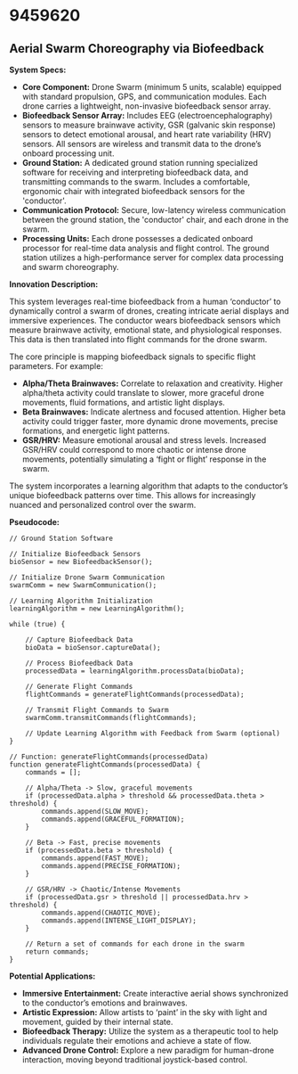 # 9459620

## Aerial Swarm Choreography via Biofeedback

**System Specs:**

*   **Core Component:** Drone Swarm (minimum 5 units, scalable) equipped with standard propulsion, GPS, and communication modules. Each drone carries a lightweight, non-invasive biofeedback sensor array.
*   **Biofeedback Sensor Array:** Includes EEG (electroencephalography) sensors to measure brainwave activity, GSR (galvanic skin response) sensors to detect emotional arousal, and heart rate variability (HRV) sensors. All sensors are wireless and transmit data to the drone’s onboard processing unit.
*   **Ground Station:** A dedicated ground station running specialized software for receiving and interpreting biofeedback data, and transmitting commands to the swarm. Includes a comfortable, ergonomic chair with integrated biofeedback sensors for the 'conductor'.
*   **Communication Protocol:** Secure, low-latency wireless communication between the ground station, the 'conductor' chair, and each drone in the swarm.
*   **Processing Units:** Each drone possesses a dedicated onboard processor for real-time data analysis and flight control. The ground station utilizes a high-performance server for complex data processing and swarm choreography.

**Innovation Description:**

This system leverages real-time biofeedback from a human ‘conductor’ to dynamically control a swarm of drones, creating intricate aerial displays and immersive experiences. The conductor wears biofeedback sensors which measure brainwave activity, emotional state, and physiological responses.  This data is then translated into flight commands for the drone swarm.

The core principle is mapping biofeedback signals to specific flight parameters. For example:

*   **Alpha/Theta Brainwaves:** Correlate to relaxation and creativity. Higher alpha/theta activity could translate to slower, more graceful drone movements, fluid formations, and artistic light displays.
*   **Beta Brainwaves:** Indicate alertness and focused attention.  Higher beta activity could trigger faster, more dynamic drone movements, precise formations, and energetic light patterns.
*   **GSR/HRV:** Measure emotional arousal and stress levels. Increased GSR/HRV could correspond to more chaotic or intense drone movements, potentially simulating a ‘fight or flight’ response in the swarm.

The system incorporates a learning algorithm that adapts to the conductor’s unique biofeedback patterns over time. This allows for increasingly nuanced and personalized control over the swarm.

**Pseudocode:**

```
// Ground Station Software

// Initialize Biofeedback Sensors
bioSensor = new BiofeedbackSensor();

// Initialize Drone Swarm Communication
swarmComm = new SwarmCommunication();

// Learning Algorithm Initialization
learningAlgorithm = new LearningAlgorithm();

while (true) {

    // Capture Biofeedback Data
    bioData = bioSensor.captureData();

    // Process Biofeedback Data
    processedData = learningAlgorithm.processData(bioData);

    // Generate Flight Commands
    flightCommands = generateFlightCommands(processedData);

    // Transmit Flight Commands to Swarm
    swarmComm.transmitCommands(flightCommands);

    // Update Learning Algorithm with Feedback from Swarm (optional)
}

// Function: generateFlightCommands(processedData)
function generateFlightCommands(processedData) {
    commands = [];

    // Alpha/Theta -> Slow, graceful movements
    if (processedData.alpha > threshold && processedData.theta > threshold) {
        commands.append(SLOW_MOVE);
        commands.append(GRACEFUL_FORMATION);
    }

    // Beta -> Fast, precise movements
    if (processedData.beta > threshold) {
        commands.append(FAST_MOVE);
        commands.append(PRECISE_FORMATION);
    }

    // GSR/HRV -> Chaotic/Intense Movements
    if (processedData.gsr > threshold || processedData.hrv > threshold) {
        commands.append(CHAOTIC_MOVE);
        commands.append(INTENSE_LIGHT_DISPLAY);
    }

    // Return a set of commands for each drone in the swarm
    return commands;
}
```

**Potential Applications:**

*   **Immersive Entertainment:**  Create interactive aerial shows synchronized to the conductor’s emotions and brainwaves.
*   **Artistic Expression:**  Allow artists to ‘paint’ in the sky with light and movement, guided by their internal state.
*   **Biofeedback Therapy:**  Utilize the system as a therapeutic tool to help individuals regulate their emotions and achieve a state of flow.
*   **Advanced Drone Control:** Explore a new paradigm for human-drone interaction, moving beyond traditional joystick-based control.